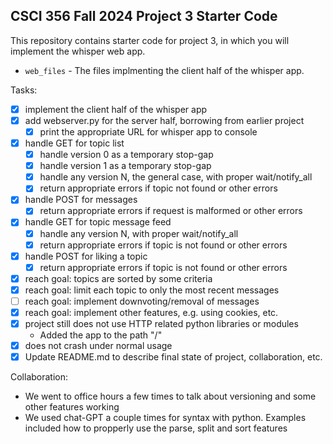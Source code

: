 CSCI 356 Fall 2024 Project 3 Starter Code
-----------------------------------------

This repository contains starter code for project 3, in which you will implement
the whisper web app. 

* `web_files` - The files implmenting the client half of the whisper app.

Tasks:

- [x] implement the client half of the whisper app
- [x] add webserver.py for the server half, borrowing from earlier project
   - [x] print the appropriate URL for whisper app to console
- [x] handle GET for topic list
   - [x] handle version 0 as a temporary stop-gap
   - [x] handle version 1 as a temporary stop-gap
   - [x] handle any version N, the general case, with proper wait/notify\_all
   - [x] return appropriate errors if topic not found or other errors
- [x] handle POST for messages
   - [x] return appropriate errors if request is malformed or other errors
- [x] handle GET for topic message feed
   - [x] handle any version N, with proper wait/notify\_all
   - [x] return appropriate errors if topic is not found or other errors
- [x] handle POST for liking a topic
   - [x] return appropriate errors if topic is not found or other errors
- [x] reach goal: topics are sorted by some criteria
- [x] reach goal: limit each topic to only the most recent messages
- [ ] reach goal: implement downvoting/removal of messages
- [x] reach goal: implement other features, e.g. using cookies, etc.
- [x] project still does not use HTTP related python libraries or modules
   - Added the app to the path "/"
- [x] does not crash under normal usage
- [x] Update README.md to describe final state of project, collaboration, etc.

Collaboration:
- We went to office hours a few times to talk about versioning and some other features working
- We used chat-GPT a couple times for syntax with python. Examples included how to propperly use the parse, split and sort features
